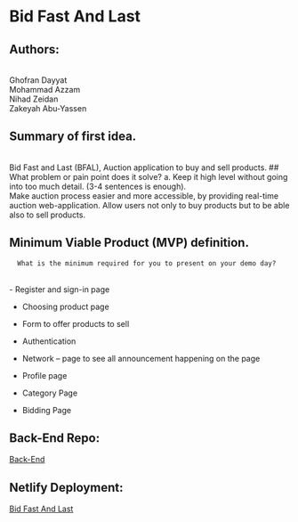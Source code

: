 # Bid Fast And Last

## Authors:

<br />
Ghofran Dayyat

<br />
Mohammad Azzam
<br />
Nihad Zeidan
<br />
Zakeyah Abu-Yassen

## Summary of first idea.

<br />
Bid Fast and Last (BFAL), Auction application to buy and sell products.
## What problem or pain point does it solve? a. Keep it high level without going into too much detail. (3-4 sentences is enough).
<br />
Make auction process easier and more accessible, by providing real-time auction web-application. Allow users not only to buy products but to be able also to sell products.

## Minimum Viable Product (MVP) definition.

      What is the minimum required for you to present on your demo day?

<br />
  -	Register and sign-in page

- Choosing product page

- Form to offer products to sell

- Authentication

- Network – page to see all announcement happening on the page

- Profile page

- Category Page

- Bidding Page

## Back-End Repo:

[Back-End](https://github.com/The-L-eaders/bid-fast-and-last)

## Netlify Deployment:

[Bid Fast And Last](https://bidfast.netlify.app/)
